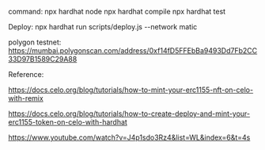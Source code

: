 command: npx hardhat node npx hardhat compile npx hardhat test

Deploy: npx hardhat run scripts/deploy.js --network matic

polygon testnet: https://mumbai.polygonscan.com/address/0xf14fD5FFEbBa9493Dd7Fb2CC33D97B1589C29A88

Reference: 

https://docs.celo.org/blog/tutorials/how-to-mint-your-erc1155-nft-on-celo-with-remix

https://docs.celo.org/blog/tutorials/how-to-create-deploy-and-mint-your-erc1155-token-on-celo-with-hardhat

https://www.youtube.com/watch?v=J4p1sdo3Rz4&list=WL&index=6&t=4s

